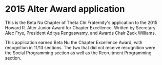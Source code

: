 # 2015 Alter Award application

This is the Beta Nu Chapter of Theta Chi Fraternity's application to the 2015 Howard R. Alter Junior Award for Chapter Excellence. Written by Secretary Alec Frye, President Aditya Rengaswamy, and Awards Chair Zack Williams.

This application earned Beta Nu the Chapter Excellence Award, with recognition in 11/13 sections. The two that did not receive recognition were the Social Programming section as well as the Recruitment Programming section.
